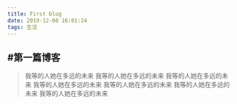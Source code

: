 ```yaml
---
title: First blog
date: 2019-12-08 16:01:24
tags: 生活 
---
```


#第一篇博客
---
>我等的人她在多远的未来
>我等的人她在多远的未来
>我等的人她在多远的未来
>我等的人她在多远的未来
>我等的人她在多远的未来
>我等的人她在多远的未来
>我等的人她在多远的未来 
